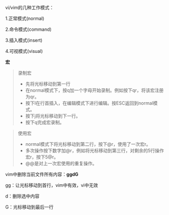 vi/vim的几种工作模式：

1.正常模式(normal)

2.命令模式(command)

3.插入模式(insert)

4.可视模式(visual)



**宏**

> 录制宏
>
> + 先将光标移动到第一行
> + 在normal模式下，按q加一个字母开始录制。例如按下qr，将该宏注册为qr。
> + 按下I在行首插入，在编辑模式下进行编辑。按ESC返回到normal模式。
> + 按下j将光标移动到下一行。
> + 按下q完成宏录制。

> 使用宏
>
> + normal模式下将光标移动到第二行，按下@r，使用了一次宏r。
> + 多次操作按下数字加@r，例如将光标移动到第三行，对剩余的5行操作宏r，按下5@r。
> + @@是对上一次宏使用的重复操作。



vim中删除当前文件所有内容：**ggdG**

gg：让光标移动到首行，vim中有效，vi中无效

d：删除选中内容

G：光标移动到最后一行